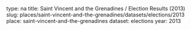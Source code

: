 type: na
title: Saint Vincent and the Grenadines / Election Results (2013)
slug: places/saint-vincent-and-the-grenadines/datasets/elections/2013
place: saint-vincent-and-the-grenadines
dataset: elections
year: 2013
